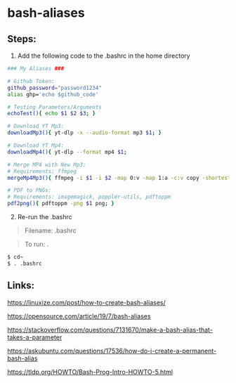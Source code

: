 # bash-aliases

## Steps:

1. Add the following code to the .bashrc in the home directory

```bash
### My Aliases ###

# Github Token:
github_password="password1234"
alias ghp='echo $github_code'

# Testing Parameters/Arguments
echoTest(){ echo $1 $2 $3; }

# Download YT Mp3:
downloadMp3(){ yt-dlp -x --audio-format mp3 $1; }

# Download YT Mp4:
downloadMp4(){ yt-dlp --format mp4 $1; 

# Merge MP4 with New Mp3:
# Requirements: ffmpeg
mergeMp4Mp3(){ ffmpeg -i $1 -i $2 -map 0:v -map 1:a -c:v copy -shortest $3; }

# PDF to PNGs:
# Requirements: imagemagick, poppler-utils, pdftoppm
pdf2png(){ pdftoppm -png $1 png; }
```

2. Re-run the .bashrc
>Filename: .bashrc

>To run: .

```bash
$ cd~
$ . .bashrc
```

## Links:

https://linuxize.com/post/how-to-create-bash-aliases/

https://opensource.com/article/19/7/bash-aliases

https://stackoverflow.com/questions/7131670/make-a-bash-alias-that-takes-a-parameter

https://askubuntu.com/questions/17536/how-do-i-create-a-permanent-bash-alias

https://tldp.org/HOWTO/Bash-Prog-Intro-HOWTO-5.html
